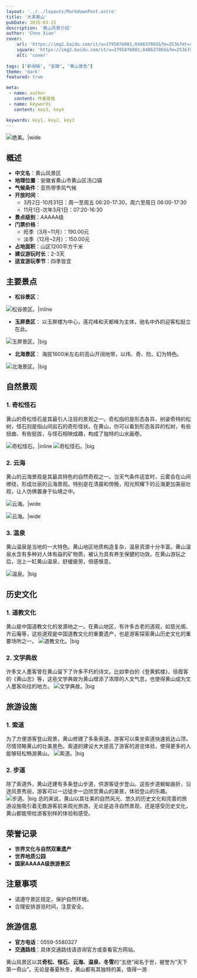 ```yaml
---
layout: '../../layouts/MarkdownPost.astro'
title: '大美黄山'
pubDate: 2035-03-25
description: '黄山风景介绍'
author: 'Chen Xiao'
cover:
    url: 'https://img2.baidu.com/it/u=3795876081,848637865&fm=253&fmt=auto&app=138&f=JPEG?w=500&h=752'
    square: 'https://img2.baidu.com/it/u=3795876081,848637865&fm=253&fmt=auto&app=138&f=JPEG?w=500&h=752'
    alt: 'cover'
    
tags: ["新闻稿", "安徽", "黄山景色"] 
theme: 'dark'
featured: true

meta:
 - name: author
   content: 作者是我
 - name: keywords
   content: key3, key4

keywords: key1, key2, key3
---
```

![绝美。|wide](https://5b0988e595225.cdn.sohucs.com/images/20190926/eb3422358c4f4812aecdd5513d72cae5.jpeg)

## 概述
- **中文名**：黄山风景区
- **地理位置**：安徽省黄山市黄山区汤口镇
- **气候条件**：亚热带季风气候
- **开放时间**：
  - 3月2日-10月31日：周一至周五 06:20-17:30，周六至周日 06:00-17:30
  - 11月1日-次年3月1日：07:20-16:30
- **景点级别**：AAAAA级
- **门票价格**：
  - 旺季（3月~11月）：190.00元
  - 淡季（12月~2月）：150.00元
- **占地面积**：山区1200平方千米
- **建议游玩时长**：2-3天
- **适宜游玩季节**：四季皆宜

## 主要景点
- **松谷景区**：

![松谷景区。|inline](https://i.pinimg.com/564x/1a/e7/16/1ae716e852b586a62dda846f09cfec05.jpg)

- **玉屏景区**：
以玉屏楼为中心，莲花峰和天都峰为主体，驰名中外的迎客松挺立在此。

![玉屏景区。|big](https://img0.baidu.com/it/u=1252123829,1696625199&fm=253&fmt=auto&app=138&f=JPEG?w=500&h=334)

- **北海景区**：
海拔1600米左右的高山开阔地带，以伟、奇、险、幻为特色。

![北海景区。|big](https://img1.baidu.com/it/u=1954147171,2075100306&fm=253&fmt=auto&app=138&f=JPEG?w=499&h=333)

## 自然景观

### 1. 奇松怪石
黄山的奇松怪石是其最引人注目的景观之一。奇松指的是形态各异、树姿奇特的松树，怪石则是指山间岩石的奇形怪状。在黄山，你可以看到形态各异的松树，有些扭曲、有些挺拔，与怪石相映成趣，构成了独特的山水画卷。

![奇松怪石。|inline](https://i.pinimg.com/564x/0c/8c/77/0c8c77aaa6bb3a6ad59adf8f54f96ab7.jpg)
![奇松怪石。|big](https://upload.wikimedia.org/wikipedia/commons/thumb/0/0e/Sommet_d%27un_pic_-_HuangShan.jpg/1280px-Sommet_d%27un_pic_-_HuangShan.jpg)

### 2. 云海
黄山的云海景观是其最具特色的自然奇观之一。当天气条件适宜时，云雾会在山间缭绕，形成壮丽的云海景观。特别是在清晨和傍晚，阳光照耀下的云海更加美丽壮观，让人仿佛置身于仙境之中。

![云海。|wide](https://i.pinimg.com/564x/be/fa/a6/befaa695cc20f7bffaa8e47eaffda7cf.jpg)

![云海。|wide](https://upload.wikimedia.org/wikipedia/commons/thumb/2/2e/20180611_CHINA_0412-Edit.jpg/1500px-20180611_CHINA_0412-Edit.jpg)
### 3. 温泉
黄山温泉是当地的一大特色。黄山地区地质构造复杂，温泉资源十分丰富。黄山温泉水含有多种对人体有益的矿物质，被认为具有养生保健的功效。在黄山游玩之后，泡上一缸黄山温泉，舒缓疲劳，倍感惬意。

![温泉。|big](https://i.pinimg.com/564x/40/7f/81/407f8113a12c1caf0902d3f6d3667283.jpg)
## 历史文化

### 1. 道教文化
黄山是中国道教文化的发源地之一。在黄山地区，有许多古老的道观，如慈光阁、齐云庵等，这些道观是中国道教文化的重要遗产，也是游客探索黄山历史文化的重要场所之一。
![道教文化。|big](https://img1.baidu.com/it/u=1954147171,2075100306&fm=253&fmt=auto&app=138&f=JPEG?w=499&h=333)
### 2. 文学典故
许多文人墨客曾在黄山留下了许多不朽的诗文。比如李白的《登黄鹤楼》，徐霞客的《黄山志》等，这些文学典故为黄山增添了浓厚的人文气息，也使得黄山成为文人墨客向往的地方。
![文学典故。|big](https://i.pinimg.com/564x/ac/89/5a/ac895ad9e0ea0a213349eff55af0fae7.jpg)
## 旅游设施

### 1. 索道
为了方便游客登山观景，黄山修建了多条索道。游客可以乘坐索道快速抵达山顶，尽情领略黄山的壮美景色。索道的建设大大提高了游客的游览体验，使得更多的人能够轻松畅游黄山。
![索道。|big](https://upload.wikimedia.org/wikipedia/commons/thumb/4/4a/%E5%AE%89%E5%BE%BD_%E9%BB%84%E5%B1%B1_-_%E4%BA%91%E8%B0%B7%E7%BC%86%E8%BD%A6%E5%86%85%E5%89%8D%E6%9C%9B_-_panoramio.jpg/1024px-%E5%AE%89%E5%BE%BD_%E9%BB%84%E5%B1%B1_-_%E4%BA%91%E8%B0%B7%E7%BC%86%E8%BD%A6%E5%86%85%E5%89%8D%E6%9C%9B_-_panoramio.jpg)
### 2. 步道
除了索道外，黄山还建有多条登山步道，供游客徒步登山。这些步道蜿蜒曲折，沿途风景秀丽，游客可以一边徒步一边欣赏黄山的美景，体验登山的乐趣。
![步道。|big](https://i.pinimg.com/564x/4b/df/c3/4bdfc3765818723f64479483d6c80a91.jpg)
总的来说，黄山以其壮美的自然风光、悠久的历史文化和完善的旅游设施吸引着无数游客前来观光旅游。无论是追寻自然景观，还是感受历史文化，黄山都能带给游客别样的体验和感受。


## 荣誉记录

- **世界文化与自然双重遗产**
- **世界地质公园**
- **国家AAAAA级旅游景区**

## 注意事项

- 请遵守景区规定，保护自然环境。
- 合理安排游览时间，注意安全。

## 旅游信息

- **官方电话**：0559-5580327
- **交通路线**：具体交通路线请咨询官方或查看官方网站。

黄山风景区以其**奇松、怪石、云海、温泉、冬雪**的“五绝”闻名于世，被誉为“天下第一奇山”。无论是春夏秋冬，黄山都有其独特的美，值得一游